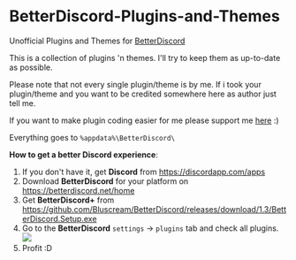 # BetterDiscord-Plugins-and-Themes
Unofficial Plugins and Themes for [BetterDiscord](https://github.com/Jiiks/BetterDiscordApp)

This is a collection of plugins 'n themes. I'll try to keep them as up-to-date as possible.

Please note that not every single plugin/theme is by me. If i took your plugin/theme and you want to be credited somewhere here as author just tell me.


If you want to make plugin coding easier for me please support me [here](https://github.com/Jiiks/BetterDiscordApp/issues/88) :)

Everything goes to ``` %appdata%\BetterDiscord\ ```

__How to get a better Discord experience__:
1. If you don't have it, get **Discord** from https://discordapp.com/apps
2. Download **BetterDiscord** for your platform on https://betterdiscord.net/home
3. Get **BetterDiscord+** from https://github.com/Bluscream/BetterDiscord/releases/download/1.3/BetterDiscord.Setup.exe
4. Go to the **BetterDiscord** `settings` -> `plugins` tab and check all plugins. ![](https://cdn.discordapp.com/attachments/131115936005619712/131137567834767360/unknown.png)
5. Profit :D